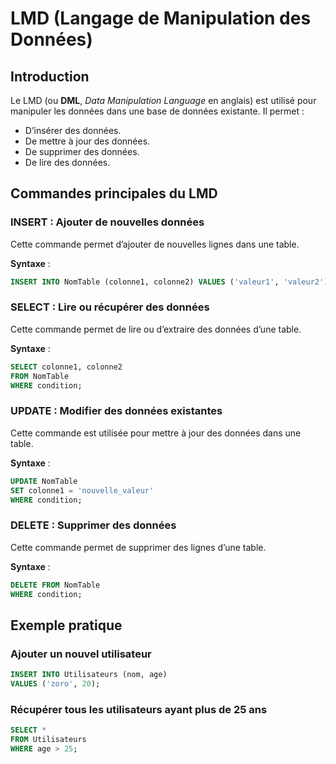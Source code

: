 # LMD (Langage de Manipulation des Données)

## Introduction
Le LMD (ou **DML**, *Data Manipulation Language* en anglais) est utilisé pour manipuler les données dans une base de données existante. Il permet :

- D’insérer des données.
- De mettre à jour des données.
- De supprimer des données.
- De lire des données.

## Commandes principales du LMD

### INSERT : Ajouter de nouvelles données
Cette commande permet d’ajouter de nouvelles lignes dans une table.

**Syntaxe** :
```sql
INSERT INTO NomTable (colonne1, colonne2) VALUES ('valeur1', 'valeur2');
```

### SELECT : Lire ou récupérer des données
Cette commande permet de lire ou d’extraire des données d’une table.

**Syntaxe** :
```sql
SELECT colonne1, colonne2
FROM NomTable
WHERE condition;
```

### UPDATE : Modifier des données existantes
Cette commande est utilisée pour mettre à jour des données dans une table.

**Syntaxe** :
```sql
UPDATE NomTable
SET colonne1 = 'nouvelle_valeur'
WHERE condition;
```

### DELETE : Supprimer des données
Cette commande permet de supprimer des lignes d’une table.

**Syntaxe** :
```sql
DELETE FROM NomTable
WHERE condition;
```

## Exemple pratique

### Ajouter un nouvel utilisateur
```sql
INSERT INTO Utilisateurs (nom, age)
VALUES ('zoro', 20);
```

### Récupérer tous les utilisateurs ayant plus de 25 ans
```sql
SELECT *
FROM Utilisateurs
WHERE age > 25;
```

